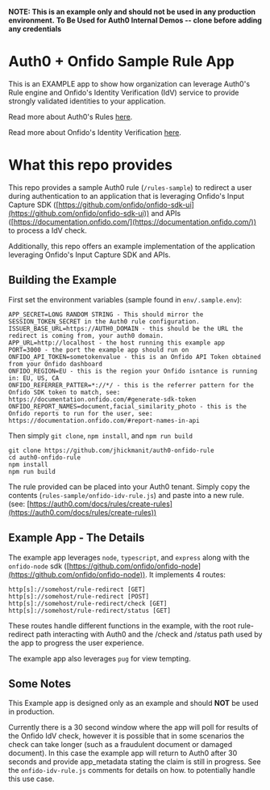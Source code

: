 **NOTE: This is an example only and should not be used in any production environment.**
**To Be Used for Auth0 Internal Demos -- clone before adding any credentials**

# Auth0 + Onfido Sample Rule App

This is an EXAMPLE app to show how organization can leverage Auth0's Rule engine and Onfido's Identity Verification (IdV) service to provide strongly validated identities to your application.

Read more about Auth0's Rules [here](https://auth0.com/docs/rules).

Read more about Onfido's Identity Verification [here](https://onfido.com/).


# What this repo provides

This repo provides a sample Auth0 rule (`/rules-sample`) to redirect a user during authentication to an application that is leveraging Onfido's Input Capture SDK ([https://github.com/onfido/onfido-sdk-ui](https://github.com/onfido/onfido-sdk-ui)) and APIs ([https://documentation.onfido.com/](https://documentation.onfido.com/)) to process a IdV check.

Additionally, this repo offers an example implementation of the application leveraging Onfido's Input Capture SDK  and APIs.


## Building the Example
First set the environment variables (sample found in `env/.sample.env`):

    APP_SECRET=LONG RANDOM STRING - This should mirror the SESSION_TOKEN_SECRET in the Auth0 rule configuration.
    ISSUER_BASE_URL=https://AUTH0_DOMAIN - this should be the URL the redirect is coming from, your auth0 domain.
    APP_URL=http://localhost - the host running this example app
    PORT=3000 - the port the example app should run on
    ONFIDO_API_TOKEN=sometokenvalue - this is an Onfido API Token obtained from your Onfido dashboard
    ONFIDO_REGION=EU - this is the region your Onfido isntance is running in: EU, US, CA
    ONFIDO_REFERRER_PATTER=*://*/ - this is the referrer pattern for the Onfido SDK token to match, see: https://documentation.onfido.com/#generate-sdk-token
    ONFIDO_REPORT_NAMES=document,facial_similarity_photo - this is the Onfido reports to run for the user, see: https://documentation.onfido.com/#report-names-in-api

Then simply `git clone`, `npm install`, and `npm run build`

    git clone https://github.com/jhickmanit/auth0-onfido-rule
    cd auth0-onfido-rule
    npm install
    npm run build
The rule provided can be placed into your Auth0 tenant. Simply copy the contents (`rules-sample/onfido-idv-rule.js`) and paste into a new rule. (see: [https://auth0.com/docs/rules/create-rules](https://auth0.com/docs/rules/create-rules))

## Example App - The Details

The example app leverages `node`, `typescript`, and `express` along with the `onfido-node` sdk ([https://github.com/onfido/onfido-node](https://github.com/onfido/onfido-node)). It implements 4 routes:

    http[s]://somehost/rule-redirect [GET]
    http[s]://somehost/rule-redirect [POST]
    http[s]://somehost/rule-redirect/check [GET]
    http[s]://somehost/rule-redirect/status [GET] 
These routes handle different functions in the example, with the root rule-redirect path interacting with Auth0 and the /check and /status path used by the app to progress the user experience.

The example app also leverages `pug` for view tempting.

## Some Notes

This Example app is designed only as an example and should **NOT** be used in production.

Currently there is a 30 second window where the app will poll for results of the Onfido IdV check, however it is possible that in some scenarios the check can take longer (such as a fraudulent document or damaged document). In this case the example app will return to Auth0 after 30 seconds and provide app_metadata stating the claim is still in progress. See the `onfido-idv-rule.js` comments for details on how. to potentially handle this use case.

